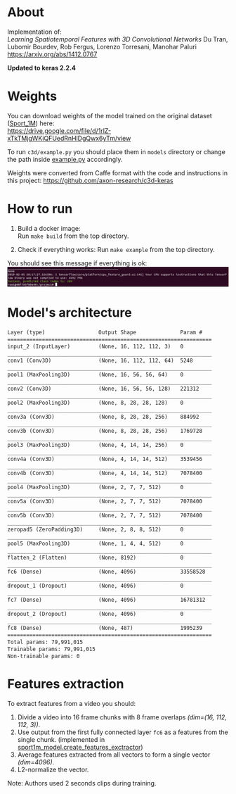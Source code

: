 # About
Implementation of:  
*Learning Spatiotemporal Features with 3D Convolutional Networks*
Du Tran, Lubomir Bourdev, Rob Fergus, Lorenzo Torresani, Manohar Paluri
https://arxiv.org/abs/1412.0767

__Updated to keras 2.2.4__

# Weights
You can download weights of the model trained
on the original dataset ([Sport_1M](https://cs.stanford.edu/people/karpathy/deepvideo/)) here:  
https://drive.google.com/file/d/1rlZ-xTkTMjgWKiQFUedRnHlDgQwx6yTm/view

To run `c3d/example.py` you should place them in `models` directory or change the path inside
[example.py](example.py) accordingly.

Weights were converted from Caffe format with the code and instructions 
in this project: https://github.com/axon-research/c3d-keras

# How to run
1. Build a docker image:  
Run `make build` from the top directory.

2. Check if everything works:
Run `make example` from the top directory.

You should see this message if everything is ok:
![alt success message ](success.png)

# Model's architecture
```buildoutcfg
Layer (type)                 Output Shape              Param #   
=================================================================
input_2 (InputLayer)         (None, 16, 112, 112, 3)   0         
_________________________________________________________________
conv1 (Conv3D)               (None, 16, 112, 112, 64)  5248      
_________________________________________________________________
pool1 (MaxPooling3D)         (None, 16, 56, 56, 64)    0         
_________________________________________________________________
conv2 (Conv3D)               (None, 16, 56, 56, 128)   221312    
_________________________________________________________________
pool2 (MaxPooling3D)         (None, 8, 28, 28, 128)    0         
_________________________________________________________________
conv3a (Conv3D)              (None, 8, 28, 28, 256)    884992    
_________________________________________________________________
conv3b (Conv3D)              (None, 8, 28, 28, 256)    1769728   
_________________________________________________________________
pool3 (MaxPooling3D)         (None, 4, 14, 14, 256)    0         
_________________________________________________________________
conv4a (Conv3D)              (None, 4, 14, 14, 512)    3539456   
_________________________________________________________________
conv4b (Conv3D)              (None, 4, 14, 14, 512)    7078400   
_________________________________________________________________
pool4 (MaxPooling3D)         (None, 2, 7, 7, 512)      0         
_________________________________________________________________
conv5a (Conv3D)              (None, 2, 7, 7, 512)      7078400   
_________________________________________________________________
conv5b (Conv3D)              (None, 2, 7, 7, 512)      7078400   
_________________________________________________________________
zeropad5 (ZeroPadding3D)     (None, 2, 8, 8, 512)      0         
_________________________________________________________________
pool5 (MaxPooling3D)         (None, 1, 4, 4, 512)      0         
_________________________________________________________________
flatten_2 (Flatten)          (None, 8192)              0         
_________________________________________________________________
fc6 (Dense)                  (None, 4096)              33558528  
_________________________________________________________________
dropout_1 (Dropout)          (None, 4096)              0         
_________________________________________________________________
fc7 (Dense)                  (None, 4096)              16781312  
_________________________________________________________________
dropout_2 (Dropout)          (None, 4096)              0         
_________________________________________________________________
fc8 (Dense)                  (None, 487)               1995239   
=================================================================
Total params: 79,991,015
Trainable params: 79,991,015
Non-trainable params: 0
```

# Features extraction
To extract features from a video you should:
1. Divide a video into 16 frame chunks with 8 frame overlaps *(dim=(16, 112, 112, 3))*.
2. Use output from the first fully connected layer `fc6` as a features from the single chunk.
(implemented in [sport1m_model.create_features_exctractor](c3d/sport1m_model.py))
3. Average features extracted from all vectors to form a single vector *(dim=4096)*.
4. L2-normalize the vector.

Note: Authors used 2 seconds clips during training.